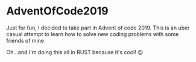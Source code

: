 # AdventOfCode2019

Just for fun, I decided to take part in Advent of code 2019. This is an uber casual attempt to learn how to solve new coding problems
with some friends of mine

Oh...and I'm doing this all in RUST because it's cool! :wink:

